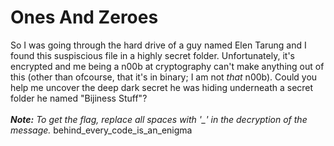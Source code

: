 # Ones And Zeroes
So I was going through the hard drive of a guy named Elen Tarung and I found this suspiscious file in a highly secret folder.
Unfortunately, it's encrypted and me being a n00b at cryptography can't make anything out of this (other than ofcourse, that it's in binary; I am not _that_ n00b).
Could you help me uncover the deep dark secret he was hiding underneath a secret folder he named "Bijiness Stuff"?
<br />
<br />
_**Note:** To get the flag, replace all spaces with '\_' in the decryption of the message._
behind_every_code_is_an_enigma
